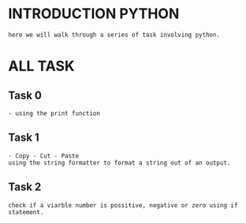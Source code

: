 # INTRODUCTION PYTHON
    here we will walk through a series of task involving python.
# ALL TASK

## Task 0
    - using the print function

## Task 1
    - Copy - Cut - Paste
    using the string formatter to format a string out of an output.

## Task 2
    check if a viarble number is possitive, negative or zero using if statement.